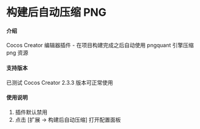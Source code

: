 # 构建后自动压缩 PNG

#### 介绍
Cocos Creator 编辑器插件 - 在项目构建完成之后自动使用 pngquant 引擎压缩 png 资源

#### 支持版本

已测试 Cocos Creator 2.3.3 版本可正常使用

#### 使用说明

1. 插件默认禁用
2. 点击 [扩展 -> 构建后自动压缩] 打开配置面板

